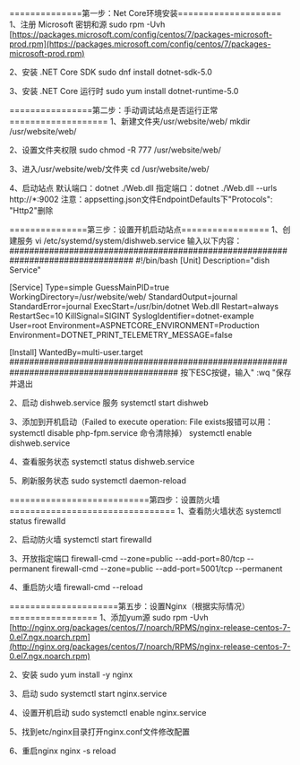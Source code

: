 ==============第一步：Net Core环境安装====================
1、注册 Microsoft 密钥和源
sudo rpm -Uvh [https://packages.microsoft.com/config/centos/7/packages-microsoft-prod.rpm](https://packages.microsoft.com/config/centos/7/packages-microsoft-prod.rpm)

2、安装 .NET Core SDK
sudo dnf install dotnet-sdk-5.0

3、安装 .NET Core 运行时
sudo yum install dotnet-runtime-5.0


================第二步：手动调试站点是否运行正常===================
1、新建文件夹/usr/website/web/
mkdir  /usr/website/web/

2、设置文件夹权限
sudo chmod -R 777 /usr/website/web/

3、进入/usr/website/web/文件夹
cd  /usr/website/web/

4、启动站点
默认端口：dotnet  ./Web.dll 
指定端口：dotnet ./Web.dll --urls http://*:9002
注意：appsetting.json文件EndpointDefaults下"Protocols": "Http2"删除



===============第三步：设置开机启动站点=================
1、创建服务
vi  /etc/systemd/system/dishweb.service
输入以下内容：
#################################################################################
#!/bin/bash
[Unit]
Description="dish Service"

[Service]
Type=simple
GuessMainPID=true
WorkingDirectory=/usr/website/web/
StandardOutput=journal
StandardError=journal
ExecStart=/usr/bin/dotnet Web.dll
Restart=always
RestartSec=10
KillSignal=SIGINT
SyslogIdentifier=dotnet-example
User=root
Environment=ASPNETCORE_ENVIRONMENT=Production
Environment=DOTNET_PRINT_TELEMETRY_MESSAGE=false

[Install]
WantedBy=multi-user.target
##########################################################################################
按下ESC按键，输入"  :wq "保存并退出

2、启动 dishweb.service 服务
systemctl start  dishweb

3、添加到开机启动（Failed to execute operation: File exists报错可以用：systemctl disable php-fpm.service 命令清除掉）
systemctl enable dishweb.service

4、查看服务状态
systemctl status dishweb.service

5、刷新服务状态
sudo systemctl daemon-reload



===========================第四步：设置防火墙================================
1、查看防火墙状态
systemctl status firewalld

2、启动防火墙
systemctl start firewalld

3、开放指定端口
firewall-cmd --zone=public --add-port=80/tcp --permanent
firewall-cmd --zone=public --add-port=5001/tcp --permanent

4、重启防火墙
firewall-cmd --reload


=====================第五步：设置Nginx（根据实际情况）=================
1、添加yum源
sudo rpm -Uvh [http://nginx.org/packages/centos/7/noarch/RPMS/nginx-release-centos-7-0.el7.ngx.noarch.rpm](http://nginx.org/packages/centos/7/noarch/RPMS/nginx-release-centos-7-0.el7.ngx.noarch.rpm)

2、安装
sudo yum install -y nginx

3、启动
sudo systemctl start nginx.service

4、设置开机启动
sudo systemctl enable nginx.service

5、找到etc/nginx目录打开nginx.conf文件修改配置

6、重启nginx
nginx -s reload



























































